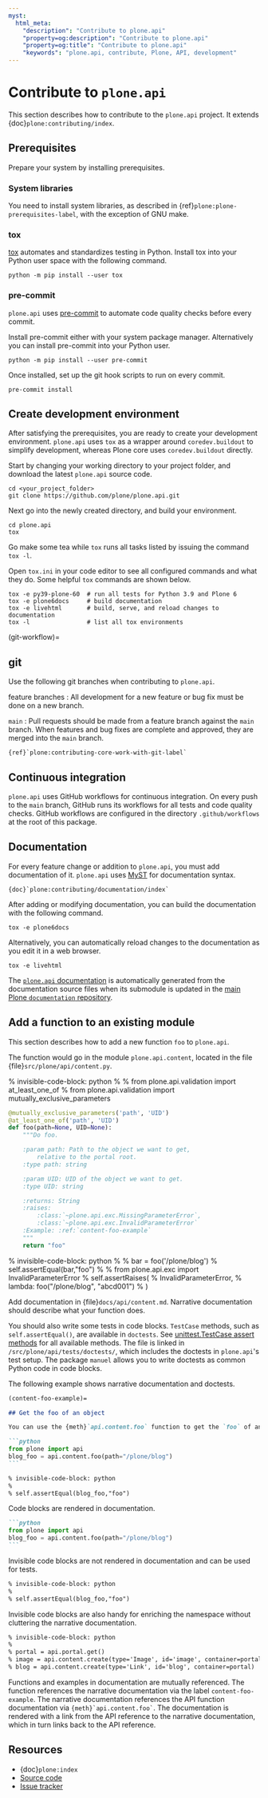 ```yaml
---
myst:
  html_meta:
    "description": "Contribute to plone.api"
    "property=og:description": "Contribute to plone.api"
    "property=og:title": "Contribute to plone.api"
    "keywords": "plone.api, contribute, Plone, API, development"
---
```


# Contribute to `plone.api`

This section describes how to contribute to the `plone.api` project.
It extends {doc}`plone:contributing/index`.

## Prerequisites

Prepare your system by installing prerequisites.

### System libraries

You need to install system libraries, as described in {ref}`plone:plone-prerequisites-label`, with the exception of GNU make.

### tox

[tox](https://tox.wiki/en/stable/index.html) automates and standardizes testing in Python.
Install tox into your Python user space with the following command.

```shell
python -m pip install --user tox
```

### pre-commit

`plone.api` uses [pre-commit](https://pre-commit.com/) to automate code quality checks before every commit.

Install pre-commit either with your system package manager.
Alternatively you can install pre-commit into your Python user.

```shell
python -m pip install --user pre-commit
```

Once installed, set up the git hook scripts to run on every commit.

```shell
pre-commit install
```

## Create development environment

After satisfying the prerequisites, you are ready to create your development environment.
`plone.api` uses `tox` as a wrapper around `coredev.buildout` to simplify development, whereas Plone core uses `coredev.buildout` directly.

Start by changing your working directory to your project folder, and download the latest `plone.api` source code.

```shell
cd <your_project_folder>
git clone https://github.com/plone/plone.api.git
```

Next go into the newly created directory, and build your environment.

```shell
cd plone.api
tox
```

Go make some tea while `tox` runs all tasks listed by issuing the command `tox -l`.

Open `tox.ini` in your code editor to see all configured commands and what they do.
Some helpful `tox` commands are shown below.

```shell
tox -e py39-plone-60  # run all tests for Python 3.9 and Plone 6
tox -e plone6docs     # build documentation
tox -e livehtml       # build, serve, and reload changes to documentation
tox -l                # list all tox environments
```

(git-workflow)=

## git

Use the following git branches when contributing to `plone.api`.

feature branches
: All development for a new feature or bug fix must be done on a new branch.

`main`
: Pull requests should be made from a feature branch against the `main` branch.
When features and bug fixes are complete and approved, they are merged into the `main` branch.

```{seealso}
{ref}`plone:contributing-core-work-with-git-label`
```

## Continuous integration

`plone.api` uses GitHub workflows for continuous integration.
On every push to the `main` branch, GitHub runs its workflows for all tests and code quality checks.
GitHub workflows are configured in the directory `.github/workflows` at the root of this package.

## Documentation

For every feature change or addition to `plone.api`, you must add documentation of it.
`plone.api` uses [MyST](https://myst-parser.readthedocs.io/en/latest/) for documentation syntax.

```{seealso}
{doc}`plone:contributing/documentation/index`
```

After adding or modifying documentation, you can build the documentation with the following command.

```shell
tox -e plone6docs
```

Alternatively, you can automatically reload changes to the documentation as you edit it in a web browser.

```shell
tox -e livehtml
```

The [`plone.api` documentation](https://6.docs.plone.org/plone.api) is automatically generated from the documentation source files when its submodule is updated in the [main Plone `documentation` repository](https://github.com/plone/documentation/).

## Add a function to an existing module

This section describes how to add a new function `foo` to `plone.api`.

The function would go in the module `plone.api.content`, located in the file {file}`src/plone/api/content.py`.

% invisible-code-block: python
%
% from plone.api.validation import at_least_one_of
% from plone.api.validation import mutually_exclusive_parameters

```python
@mutually_exclusive_parameters('path', 'UID')
@at_least_one_of('path', 'UID')
def foo(path=None, UID=None):
    """Do foo.

    :param path: Path to the object we want to get,
        relative to the portal root.
    :type path: string

    :param UID: UID of the object we want to get.
    :type UID: string

    :returns: String
    :raises:
        :class:`~plone.api.exc.MissingParameterError`,
        :class:`~plone.api.exc.InvalidParameterError`
    :Example: :ref:`content-foo-example`
    """
    return "foo"
```

% invisible-code-block: python
%
% bar = foo('/plone/blog')
% self.assertEqual(bar,"foo")
%
% from plone.api.exc import InvalidParameterError
% self.assertRaises(
% InvalidParameterError,
% lambda: foo("/plone/blog", "abcd001")
% )

Add documentation in {file}`docs/api/content.md`.
Narrative documentation should describe what your function does.

You should also write some tests in code blocks.
`TestCase` methods, such as `self.assertEqual()`, are available in `doctests`.
See [unittest.TestCase assert methods](https://docs.python.org/3/library/unittest.html#unittest.TestCase.debug) for all available methods.
The file is linked in `/src/plone/api/tests/doctests/`, which includes the doctests in `plone.api`'s test setup.
The package `manuel` allows you to write doctests as common Python code in code blocks.

The following example shows narrative documentation and doctests.

````markdown
(content-foo-example)=

## Get the foo of an object

You can use the {meth}`api.content.foo` function to get the `foo` of an object.

```python
from plone import api
blog_foo = api.content.foo(path="/plone/blog")
```

% invisible-code-block: python
%
% self.assertEqual(blog_foo,"foo")
````

Code blocks are rendered in documentation.

````markdown
```python
from plone import api
blog_foo = api.content.foo(path="/plone/blog")
```
````

Invisible code blocks are not rendered in documentation and can be used for tests.

```markdown
% invisible-code-block: python
%
% self.assertEqual(blog_foo,"foo")
```

Invisible code blocks are also handy for enriching the namespace without cluttering the narrative documentation.

```markdown
% invisible-code-block: python
%
% portal = api.portal.get()
% image = api.content.create(type='Image', id='image', container=portal)
% blog = api.content.create(type='Link', id='blog', container=portal)
```

Functions and examples in documentation are mutually referenced.
The function references the narrative documentation via the label `content-foo-example`.
The narrative documentation references the API function documentation via `` {meth}`api.content.foo` ``.
The documentation is rendered with a link from the API reference to the narrative documentation, which in turn links back to the API reference.

## Resources

- {doc}`plone:index`
- [Source code](https://github.com/plone/plone.api)
- [Issue tracker](https://github.com/plone/plone.api/issues)
